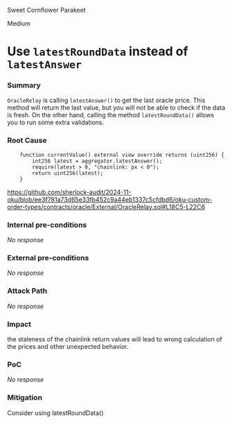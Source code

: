 Sweet Cornflower Parakeet

Medium

# Use `latestRoundData` instead of `latestAnswer`

### Summary

`OracleRelay` is calling `latestAnswer()` to get the last oracle price. This method will return the last value, but you will not be able to check if the data is fresh. On the other hand, calling the method `latestRoundData()` allows you to run some extra validations.


### Root Cause


```solidity
    function currentValue() external view override returns (uint256) {
        int256 latest = aggregator.latestAnswer();
        require(latest > 0, "chainlink: px < 0");
        return uint256(latest);
    }
```
https://github.com/sherlock-audit/2024-11-oku/blob/ee3f781a73d65e33fb452c9a44eb1337c5cfdbd6/oku-custom-order-types/contracts/oracle/External/OracleRelay.sol#L18C5-L22C6

### Internal pre-conditions

_No response_

### External pre-conditions

_No response_

### Attack Path

_No response_

### Impact

 the staleness of the chainlink return values will lead to wrong calculation of the prices and other unexpected behavior.

### PoC

_No response_

### Mitigation

Consider using latestRoundData() 